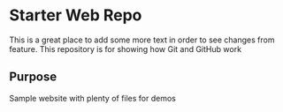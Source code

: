 # Starter Web Repo
This is a great place to add some more text in order to see changes from feature.
This repository is for showing how Git and GitHub work

## Purpose

Sample website with plenty of files for demos